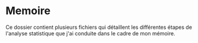 # Memoire

Ce dossier contient plusieurs fichiers qui détaillent les différentes étapes de l'analyse statistique que j'ai conduite dans le cadre de mon mémoire. 
